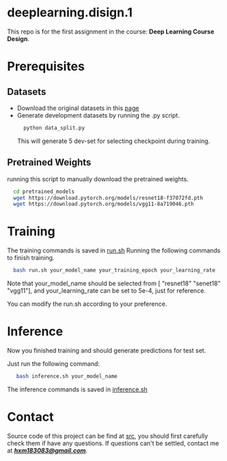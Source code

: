 # deeplearning.disign.1
This repo is for the first assignment in the course: **Deep Learning Course Design**.
# Prerequisites
## Datasets 
* Download the original datasets in this [page](https://www.kaggle.com/competitions/dog-breed-identification/data)
* Generate development datasets by running the .py script.
  ```bash
    python data_split.py
  ```
    This will generate 5 dev-set for selecting checkpoint during training.
## Pretrained Weights
running this script to manually download the pretrained weights.
```bash
  cd pretrained_models
  wget https://download.pytorch.org/models/resnet18-f37072fd.pth
  wget https://download.pytorch.org/models/vgg11-8a719046.pth
```

# Training
The training commands is saved in [run.sh](./run.sh)
Running the following commands to finish training.
```bash
  bash run.sh your_model_name your_training_epoch your_learning_rate
```
Note that your_model_name should be selected from [ "resnet18" "senet18" "vgg11"], and your_learning_rate can be set to 5e-4, just for reference.

You can modify the run.sh according to your preference.
# Inference
Now you finished training and should generate predictions for test set.

Just run the following command:
```bash
   bash inference.sh your_model_name
```
The inference commands is saved in [inference.sh](./inference.sh)

# Contact
Source code of this project can be find at [src](./src), you should first carefully check them if have any questions. If questions can't be settled, contact me at ***hxm183083@gmail.com***.

